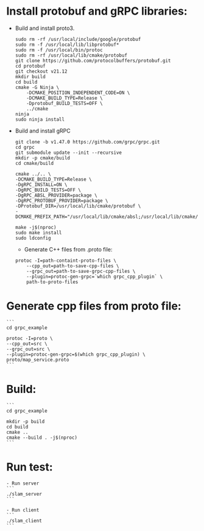 # Install protobuf and gRPC libraries:
- Build and install proto3.
    ```
    sudo rm -rf /usr/local/include/google/protobuf
    sudo rm -f /usr/local/lib/libprotobuf*
    sudo rm -f /usr/local/bin/protoc
    sudo rm -rf /usr/local/lib/cmake/protobuf
    git clone https://github.com/protocolbuffers/protobuf.git
    cd protobuf
    git checkout v21.12
    mkdir build
    cd build
    cmake -G Ninja \
        -DCMAKE_POSITION_INDEPENDENT_CODE=ON \
        -DCMAKE_BUILD_TYPE=Release \
        -Dprotobuf_BUILD_TESTS=OFF \
        ../cmake
    ninja
    sudo ninja install
    ```
- Build and install gRPC
    ```
    git clone -b v1.47.0 https://github.com/grpc/grpc.git
    cd grpc
    git submodule update --init --recursive
    mkdir -p cmake/build
    cd cmake/build

    cmake ../.. \
    -DCMAKE_BUILD_TYPE=Release \
    -DgRPC_INSTALL=ON \
    -DgRPC_BUILD_TESTS=OFF \
    -DgRPC_ABSL_PROVIDER=package \
    -DgRPC_PROTOBUF_PROVIDER=package \
    -DProtobuf_DIR=/usr/local/lib/cmake/protobuf \
    -DCMAKE_PREFIX_PATH="/usr/local/lib/cmake/absl;/usr/local/lib/cmake/protobuf"

    make -j$(nproc)
    sudo make install
    sudo ldconfig
    ```
    - Generate C++ files from .proto file:
    ```
    protoc -I=path-containt-proto-files \
        --cpp_out=path-to-save-cpp-files \
        --grpc_out=path-to-save-grpc-cpp-files \
        --plugin=protoc-gen-grpc=`which grpc_cpp_plugin` \
        path-to-proto-files
    ```

# Generate cpp files from proto file:
    ```
    cd grpc_example

    protoc -I=proto \
    --cpp_out=src \
    --grpc_out=src \
    --plugin=protoc-gen-grpc=$(which grpc_cpp_plugin) \
    proto/map_service.proto
    ```

# Build:
    ```
    cd grpc_example

    mkdir -p build
    cd build
    cmake ..
    cmake --build . -j$(nproc)
    ```

# Run test:
    - Run server
    ```
    ./slam_server
    ```

    - Run client
    ```
    ./slam_client
    ```